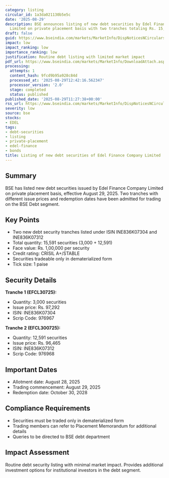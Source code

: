 ```yaml
---
category: listing
circular_id: 1a3da021130b5e5c
date: '2025-08-29'
description: BSE announces listing of new debt securities by Edel Finance Company
  Limited on private placement basis with two tranches totaling Rs. 15,591 crores.
draft: false
guid: https://www.bseindia.com/markets/MarketInfo/DispNoticesNCirculars.aspx?Noticeid={453A8746-EED1-4DD4-80AA-34F7BCF53558}&noticeno=20250829-27&dt=08/29/2025&icount=27&totcount=37&flag=0
impact: low
impact_ranking: low
importance_ranking: low
justification: Routine debt listing with limited market impact
pdf_url: https://www.bseindia.com/markets/MarketInfo/DownloadAttach.aspx?id=20250829-27&attachedId=
processing:
  attempts: 1
  content_hash: 9fcd9b95a928c84d
  processed_at: '2025-08-29T12:42:16.562347'
  processor_version: '2.0'
  stage: completed
  status: published
published_date: '2025-08-29T11:27:38+00:00'
rss_url: https://www.bseindia.com/markets/MarketInfo/DispNoticesNCirculars.aspx?Noticeid={453A8746-EED1-4DD4-80AA-34F7BCF53558}&noticeno=20250829-27&dt=08/29/2025&icount=27&totcount=37&flag=0
severity: low
source: bse
stocks:
- EDEL
tags:
- debt-securities
- listing
- private-placement
- edel-finance
- bonds
title: Listing of new debt securities of Edel Finance Company Limited
---
```


## Summary

BSE has listed new debt securities issued by Edel Finance Company Limited on private placement basis, effective August 29, 2025. Two tranches with different issue prices and redemption dates have been admitted for trading on the BSE Debt segment.

## Key Points

- Two new debt security tranches listed under ISIN INE836K07304 and INE836K07312
- Total quantity: 15,591 securities (3,000 + 12,591)
- Face value: Rs. 1,00,000 per security
- Credit rating: CRISIL A+/STABLE
- Securities tradeable only in dematerialized form
- Tick size: 1 paise

## Security Details

**Tranche 1 (EFCL30725):**
- Quantity: 3,000 securities
- Issue price: Rs. 97,292
- ISIN: INE836K07304
- Scrip Code: 976967

**Tranche 2 (EFCL300725):**
- Quantity: 12,591 securities
- Issue price: Rs. 96,465
- ISIN: INE836K07312
- Scrip Code: 976968

## Important Dates

- Allotment date: August 28, 2025
- Trading commencement: August 29, 2025
- Redemption date: October 30, 2028

## Compliance Requirements

- Securities must be traded only in dematerialized form
- Trading members can refer to Placement Memorandum for additional details
- Queries to be directed to BSE debt department

## Impact Assessment

Routine debt security listing with minimal market impact. Provides additional investment options for institutional investors in the debt segment.